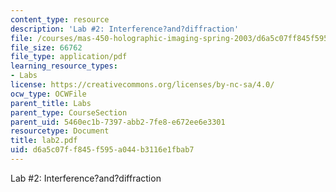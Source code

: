 ```yaml
---
content_type: resource
description: 'Lab #2: Interference?and?diffraction'
file: /courses/mas-450-holographic-imaging-spring-2003/d6a5c07ff845f595a044b3116e1fbab7_lab2.pdf
file_size: 66762
file_type: application/pdf
learning_resource_types:
- Labs
license: https://creativecommons.org/licenses/by-nc-sa/4.0/
ocw_type: OCWFile
parent_title: Labs
parent_type: CourseSection
parent_uid: 5460ec1b-7397-abb2-7fe8-e672ee6e3301
resourcetype: Document
title: lab2.pdf
uid: d6a5c07f-f845-f595-a044-b3116e1fbab7
---
```

Lab #2: Interference?and?diffraction